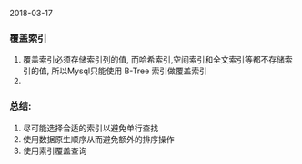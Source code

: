 2018-03-17


### 覆盖索引
1. 覆盖索引必须存储索引列的值, 而哈希索引,空间索引和全文索引等都不存储索引的值, 所以Mysql只能使用 B-Tree 索引做覆盖索引
2. 

### 总结:
1. 尽可能选择合适的索引以避免单行查找
2. 使用数据原生顺序从而避免额外的排序操作
3. 使用索引覆盖查询